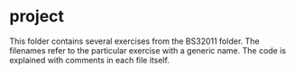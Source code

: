 # project

This folder contains several exercises from the BS32011 folder. The filenames refer to the particular exercise with a generic name.
The code is explained with comments in each file itself.
